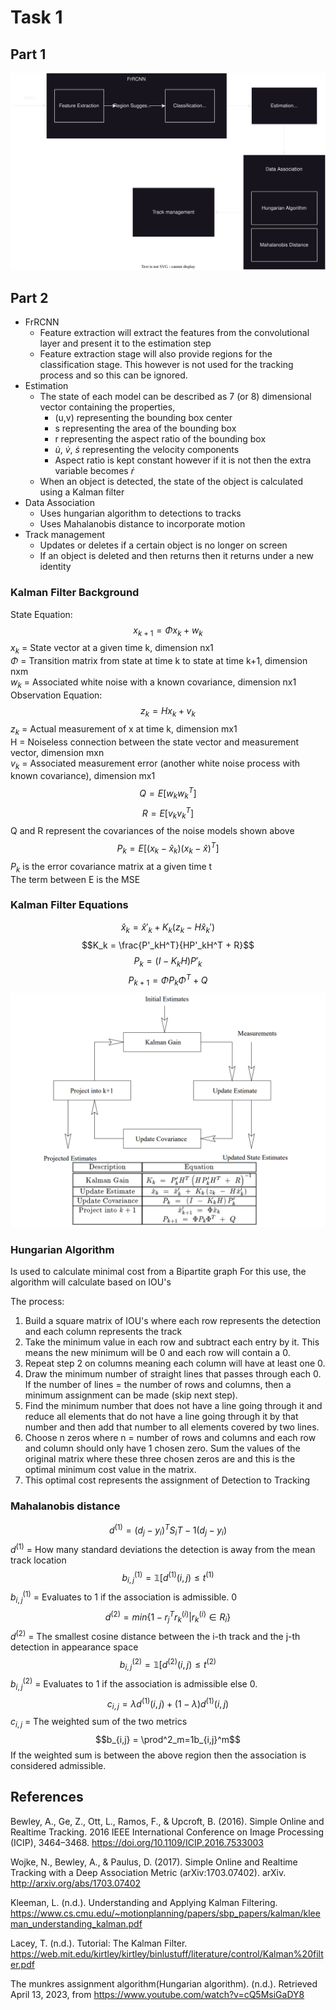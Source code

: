 # Task 1

## Part 1
![Architecture Diagram](Raw%20Diagram%20Data/Deep%20Sort%20Diagram.drawio.svg)


## Part 2
- FrRCNN
    - Feature extraction will extract the features from the convolutional layer and present it to the estimation step
    - Feature extraction stage will also provide regions for the classification stage. This however is not used for the tracking process and so this can be ignored.
- Estimation
    - The state of each model can be described as 7 (or 8) dimensional vector containing the properties,
        - (u,v) representing the bounding box center
        - s representing the area of the bounding box
        - r representing the aspect ratio of the bounding box
        - $\dot{u}$, $\dot{v}$, $\dot{s}$ representing the velocity components
        - Aspect ratio is kept constant however if it is not then the extra variable becomes $\dot{r}$
    - When an object is detected, the state of the object is calculated using a Kalman filter
- Data Association
  - Uses hungarian algorithm to detections to tracks
  - Uses Mahalanobis distance to incorporate motion
- Track management
  - Updates or deletes if a certain object is no longer on screen
  - If an object is deleted and then returns then it returns under a new identity
### Kalman Filter Background
State Equation:
$$x_{k+1} = \Phi x_k + w_k$$
$x_k$ = State vector at a given time k, dimension nx1 \
$\Phi$ = Transition matrix from state at time k to state at time k+1, dimension nxm \
$w_k$ = Associated white noise with a known covariance, dimension nx1 \
Observation Equation:
$$z_k = Hx_k + v_k$$
$z_k$ = Actual measurement of x at time k, dimension mx1 \
H = Noiseless connection between the state vector and measurement vector, dimension mxn \
$v_k$ = Associated measurement error (another white noise process with known covariance), dimension mx1
$$Q = E[w_kw_k^T]$$
$$R = E[v_kv_k^T]$$
Q and R represent the covariances of the noise models shown above
$$P_k = E[(x_k - \hat{x}_k)(x_k - \hat{x})^T]$$
$P_k$ is the error covariance matrix at a given time t \
The term between E is the MSE
### Kalman Filter Equations
$$\hat{x}_k = \hat{x}'_k + K_k(z_k - H\hat{x}_k')$$
$$K_k = \frac{P'_kH^T}{HP'_kH^T + R}$$
$$P_k = (I - K_kH)P'_k$$
$$P_{k+1} = \Phi P_k\Phi^T + Q$$
![Kalman Filter Diagram](Raw%20Diagram%20Data/Kalman%20Filter.png)

### Hungarian Algorithm
Is used to calculate minimal cost from a Bipartite graph For this use, the algorithm will calculate based on IOU's

The process:
1. Build a square matrix of IOU's where each row represents the detection and each column represents the track
2. Take the minimum value in each row and subtract each entry by it. This means the new minimum will be 0 and each row will contain a 0.
3. Repeat step 2 on columns meaning each column will have at least one 0.
4. Draw the minimum number of straight lines that passes through each 0. If the number of lines = the number of rows and columns, then a minimum assignment can be made (skip next step).
5. Find the minimum number that does not have a line going through it and reduce all elements that do not have a line going through it by that number and then add that number to all elements covered by two lines. 
6. Choose n zeros where n = number of rows and columns and each row and column should only have 1 chosen zero. Sum the values of the original matrix where these three chosen zeros are and this is the optimal minimum cost value in the matrix.
7. This optimal cost represents the assignment of Detection to Tracking
   
### Mahalanobis distance
$$d^{(1)} = (d_j - y_i)^TS_iT-1(d_j - y_i)$$
$d^{(1)}$ = How many standard deviations the detection is away from the mean track location
$$b^{(1)}_{i, j} = \mathbb{1}[d^{(1)}(i,j) \leq t^(1)$$
$b^{(1)}_{i, j}$ = Evaluates to 1 if the association is admissible. 0
$$d^{(2)} = min\{1 - r_j^Tr_k^{(i)}|r_k^{(i)} \in R_i\}$$
$d^{(2)}$ = The smallest cosine distance between the i-th track and the j-th detection in appearance space
$$b^{(2)}_{i, j} = \mathbb{1}[d^{(2)}(i,j) \leq t^(2)$$
$b^{(2)}_{i, j}$ = Evaluates to 1 if the association is admissible else 0.
$$c_{i, j} = \lambda d^{(1)}(i, j) + (1 - \lambda)d^{(1)}(i, j)$$
$c_{i, j}$ = The weighted sum of the two metrics
$$b_{i,j} = \prod^2_m=1b_{i,j}^m$$
If the weighted sum is between the above region then the association is considered admissible. 

## References
Bewley, A., Ge, Z., Ott, L., Ramos, F., & Upcroft, B. (2016). Simple Online and Realtime Tracking. 2016 IEEE International Conference on Image Processing (ICIP), 3464–3468. https://doi.org/10.1109/ICIP.2016.7533003

Wojke, N., Bewley, A., & Paulus, D. (2017). Simple Online and Realtime Tracking with a Deep Association Metric (arXiv:1703.07402). arXiv. http://arxiv.org/abs/1703.07402

Kleeman, L. (n.d.). Understanding and Applying Kalman Filtering. https://www.cs.cmu.edu/~motionplanning/papers/sbp_papers/kalman/kleeman_understanding_kalman.pdf

Lacey, T. (n.d.). Tutorial: The Kalman Filter. https://web.mit.edu/kirtley/kirtley/binlustuff/literature/control/Kalman%20filter.pdf

The munkres assignment algorithm(Hungarian algorithm). (n.d.). Retrieved April 13, 2023, from https://www.youtube.com/watch?v=cQ5MsiGaDY8

